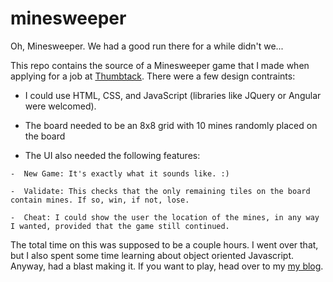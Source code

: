 minesweeper
===========

Oh, Minesweeper. We had a good run there for a while didn't we...

This repo contains the source of a Minesweeper game that I made when applying for a job at [Thumbtack](http://www.thumbtack.com/challenges). There were a few design contraints:

  *  I could use HTML, CSS, and JavaScript (libraries like JQuery or Angular were welcomed). 

  *  The board needed to be an 8x8 grid with 10 mines randomly placed on the board

  *  The UI also needed the following features:

    -  New Game: It's exactly what it sounds like. :) 

    -  Validate: This checks that the only remaining tiles on the board contain mines. If so, win, if not, lose. 

    -  Cheat: I could show the user the location of the mines, in any way I wanted, provided that the game still continued. 


The total time on this was supposed to be a couple hours. I went over that, but I also spent some time learning about object oriented Javascript. Anyway, had a blast making it. If you want to play, head over to my [my blog](http://fajitanachos.com/Minesweeper).


